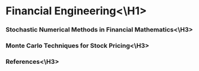 <H1>Financial Engineering<\H1>
  
<H3>Stochastic Numerical Methods in Financial Mathematics<\H3>
  
<H3>Monte Carlo Techniques for Stock Pricing<\H3>

<H3>References<\H3>
